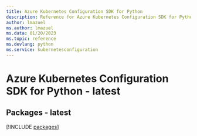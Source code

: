 ```yaml
---
title: Azure Kubernetes Configuration SDK for Python
description: Reference for Azure Kubernetes Configuration SDK for Python
author: lmazuel
ms.author: lmazuel
ms.data: 01/20/2023
ms.topic: reference
ms.devlang: python
ms.service: kubernetesconfiguration
---
```

# Azure Kubernetes Configuration SDK for Python - latest
## Packages - latest
[!INCLUDE [packages](kubernetes-configuration-index.md)]